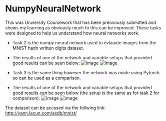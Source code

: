 # NumpyNeuralNetwork

This was Unviersity Coursework that has been preovously submitted and shows my learning as obviously much fo this can be improved.
These tasks were designed to help us understand how neural networks work.

 - Task 2 is the numpy neural network used to evlauate images from the MNIST hadn written digits dataset. 
 - The results of one of the network and variable setups that provided good results can be seen below:
![image](https://user-images.githubusercontent.com/72444456/157115580-3ebe7601-8044-4fa1-bc5a-fc17a9ef56eb.png)
![image](https://user-images.githubusercontent.com/72444456/157115593-6c3e2cf8-6541-4793-90de-36c72993e988.png)

 - Task 3 is the same thing however the network was made using Pytorch so can be used as a comparison. 
 - The results of one of the network and variable setups that provided good results can be seen below (the setup is the same as for task 2 for comparison):
![image](https://user-images.githubusercontent.com/72444456/157115880-0685bb08-17be-43b8-a760-64107854a0cf.png)
![image](https://user-images.githubusercontent.com/72444456/157115893-a1f5911c-d018-4af9-bc74-f0e08b70fafd.png)


The dataset can be accssed via the follwing link:
http://yann.lecun.com/exdb/mnist/
